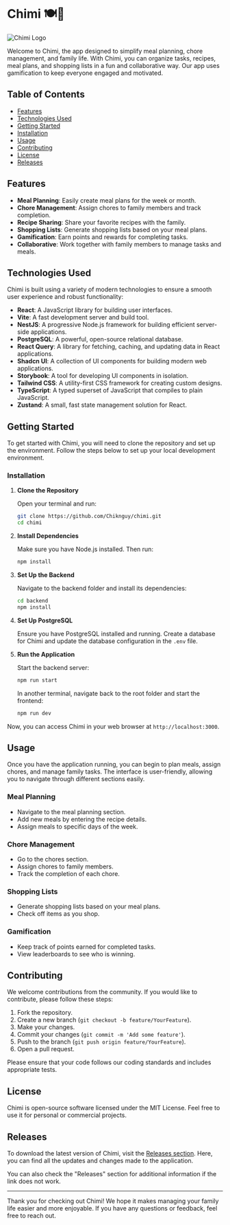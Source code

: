 # Chimi 🍽️📝

![Chimi Logo](https://via.placeholder.com/150)

Welcome to Chimi, the app designed to simplify meal planning, chore management, and family life. With Chimi, you can organize tasks, recipes, meal plans, and shopping lists in a fun and collaborative way. Our app uses gamification to keep everyone engaged and motivated. 

## Table of Contents

- [Features](#features)
- [Technologies Used](#technologies-used)
- [Getting Started](#getting-started)
- [Installation](#installation)
- [Usage](#usage)
- [Contributing](#contributing)
- [License](#license)
- [Releases](#releases)

## Features

- **Meal Planning**: Easily create meal plans for the week or month.
- **Chore Management**: Assign chores to family members and track completion.
- **Recipe Sharing**: Share your favorite recipes with the family.
- **Shopping Lists**: Generate shopping lists based on your meal plans.
- **Gamification**: Earn points and rewards for completing tasks.
- **Collaborative**: Work together with family members to manage tasks and meals.

## Technologies Used

Chimi is built using a variety of modern technologies to ensure a smooth user experience and robust functionality:

- **React**: A JavaScript library for building user interfaces.
- **Vite**: A fast development server and build tool.
- **NestJS**: A progressive Node.js framework for building efficient server-side applications.
- **PostgreSQL**: A powerful, open-source relational database.
- **React Query**: A library for fetching, caching, and updating data in React applications.
- **Shadcn UI**: A collection of UI components for building modern web applications.
- **Storybook**: A tool for developing UI components in isolation.
- **Tailwind CSS**: A utility-first CSS framework for creating custom designs.
- **TypeScript**: A typed superset of JavaScript that compiles to plain JavaScript.
- **Zustand**: A small, fast state management solution for React.

## Getting Started

To get started with Chimi, you will need to clone the repository and set up the environment. Follow the steps below to set up your local development environment.

### Installation

1. **Clone the Repository**

   Open your terminal and run:

   ```bash
   git clone https://github.com/Chiknguy/chimi.git
   cd chimi
   ```

2. **Install Dependencies**

   Make sure you have Node.js installed. Then run:

   ```bash
   npm install
   ```

3. **Set Up the Backend**

   Navigate to the backend folder and install its dependencies:

   ```bash
   cd backend
   npm install
   ```

4. **Set Up PostgreSQL**

   Ensure you have PostgreSQL installed and running. Create a database for Chimi and update the database configuration in the `.env` file.

5. **Run the Application**

   Start the backend server:

   ```bash
   npm run start
   ```

   In another terminal, navigate back to the root folder and start the frontend:

   ```bash
   npm run dev
   ```

Now, you can access Chimi in your web browser at `http://localhost:3000`.

## Usage

Once you have the application running, you can begin to plan meals, assign chores, and manage family tasks. The interface is user-friendly, allowing you to navigate through different sections easily. 

### Meal Planning

- Navigate to the meal planning section.
- Add new meals by entering the recipe details.
- Assign meals to specific days of the week.

### Chore Management

- Go to the chores section.
- Assign chores to family members.
- Track the completion of each chore.

### Shopping Lists

- Generate shopping lists based on your meal plans.
- Check off items as you shop.

### Gamification

- Keep track of points earned for completed tasks.
- View leaderboards to see who is winning.

## Contributing

We welcome contributions from the community. If you would like to contribute, please follow these steps:

1. Fork the repository.
2. Create a new branch (`git checkout -b feature/YourFeature`).
3. Make your changes.
4. Commit your changes (`git commit -m 'Add some feature'`).
5. Push to the branch (`git push origin feature/YourFeature`).
6. Open a pull request.

Please ensure that your code follows our coding standards and includes appropriate tests.

## License

Chimi is open-source software licensed under the MIT License. Feel free to use it for personal or commercial projects.

## Releases

To download the latest version of Chimi, visit the [Releases section](https://github.com/Chiknguy/chimi/releases). Here, you can find all the updates and changes made to the application.

You can also check the "Releases" section for additional information if the link does not work.

---

Thank you for checking out Chimi! We hope it makes managing your family life easier and more enjoyable. If you have any questions or feedback, feel free to reach out.